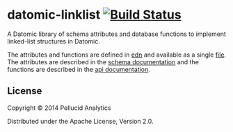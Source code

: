 # datomic-linklist [![Build Status](https://travis-ci.org/pellucidanalytics/datomic-linklist.svg?branch=master)](https://travis-ci.org/pellucidanalytics/datomic-linklist)

A Datomic library of schema attributes and database functions to implement linked-list structures in Datomic.

The attributes and functions are defined in
[edn](https://github.com/edn-format/edn) and available as a single
[file](resources/list_schema.edn). The attributes are described in the
[schema documentation](doc/schema.md) and the functions are described
in the [api documentation](doc/api.md).


## License

Copyright © 2014 Pellucid Analytics

Distributed under the Apache License, Version 2.0.
